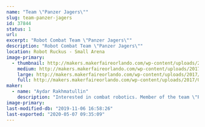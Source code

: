 ```yaml
---
name: "Team \"Panzer Jagers\""
slug: team-panzer-jagers
id: 37844
status: 1
url: 
excerpt: "Robot Combat Team \"Panzer Jagers\""
description: "Robot Combat Team \"Panzer Jagers\""
location: Robot Ruckus - Small Arena
image-primary:
  - thumbnail: http://makers.makerfaireorlando.com/wp-content/uploads/2017/09/17358794_10208375200447155_4823202971855293261_o-150x150.jpg
    medium: http://makers.makerfaireorlando.com/wp-content/uploads/2017/09/17358794_10208375200447155_4823202971855293261_o-300x169.jpg
    large: http://makers.makerfaireorlando.com/wp-content/uploads/2017/09/17358794_10208375200447155_4823202971855293261_o-1024x576.jpg
    full: http://makers.makerfaireorlando.com/wp-content/uploads/2017/09/17358794_10208375200447155_4823202971855293261_o.jpg
maker:
  - name: "Aydar Rakhmatullin"
    description: "Interested in combat robotics. Member of the team \"Panzer Jagers\""
image-primary: 
last-modified-db: "2019-11-06 16:58:26"
last-exported: "2020-05-07 09:35:09"
---
```

